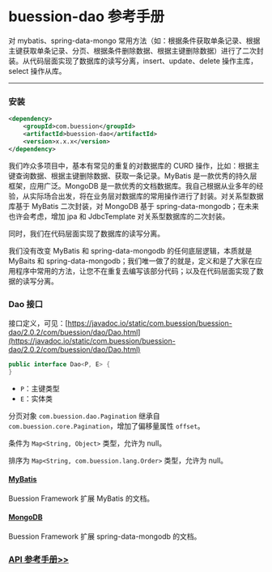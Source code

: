 # buession-dao 参考手册


对 mybatis、spring-data-mongo 常用方法（如：根据条件获取单条记录、根据主键获取单条记录、分页、根据条件删除数据、根据主键删除数据）进行了二次封装。从代码层面实现了数据库的读写分离，insert、update、delete 操作主库，select 操作从库。


---


### 安装

```xml
<dependency>
    <groupId>com.buession</groupId>
    <artifactId>buession-dao</artifactId>
    <version>x.x.x</version>
</dependency>
```

我们咋众多项目中，基本有常见的重复的对数据库的 CURD 操作，比如：根据主键查询数据、根据主键删除数据、获取一条记录。MyBatis 是一款优秀的持久层框架，应用广泛。MongoDB 是一款优秀的文档数据库。我自己根据从业多年的经验，从实际场合出发，将在业务层对数据库的常用操作进行了封装。对关系型数据库基于 MyBatis 二次封装，对 MongoDB 基于 spring-data-mongodb；在未来也许会考虑，增加 jpa 和 JdbcTemplate 对关系型数据库的二次封装。

同时，我们在代码层面实现了数据库的读写分离。

我们没有改变 MyBatis 和 spring-data-mongodb 的任何底层逻辑，本质就是 MyBaits 和 spring-data-mongodb；我们唯一做了的就是，定义和是了大家在应用程序中常用的方法，让您不在重复去编写该部分代码；以及在代码层面实现了数据的读写分离。


### Dao 接口

接口定义，可见：[https://javadoc.io/static/com.buession/buession-dao/2.0.2/com/buession/dao/Dao.html](https://javadoc.io/static/com.buession/buession-dao/2.0.2/com/buession/dao/Dao.html)

```java
public interface Dao<P, E> {
}
```

* `P`：主键类型
* `E`：实体类


分页对象 `com.buession.dao.Pagination` 继承自 `com.buession.core.Pagination`，增加了偏移量属性 `offset`。

条件为 `Map<String, Object>` 类型，允许为 null。

排序为 `Map<String, com.buession.lang.Order>` 类型，允许为 null。


#### [MyBatis](mybatis.md)

Buession Framework 扩展 MyBatis 的文档。


#### [MongoDB](mongodb.md)

Buession Framework 扩展 spring-data-mongodb 的文档。


### [API 参考手册>>](https://javadoc.io/static/com.buession/buession-dao/2.0.2/)